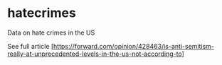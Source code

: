 # hatecrimes
Data on hate crimes in the US

See full article [https://forward.com/opinion/428463/is-anti-semitism-really-at-unprecedented-levels-in-the-us-not-according-to]
